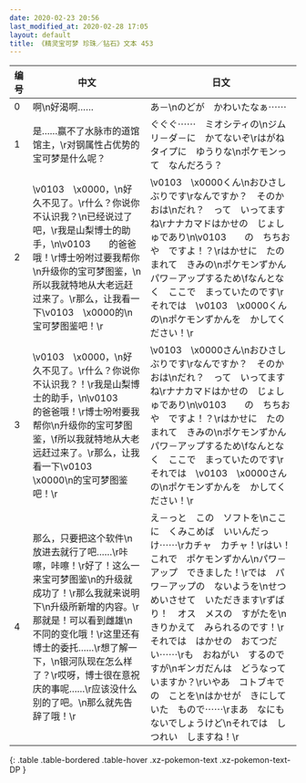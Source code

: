 ```yaml
---
date: 2020-02-23 20:56
last_modified_at: 2020-02-28 17:05
layout: default
title: 《精灵宝可梦 珍珠／钻石》文本 453
---
```

| 编号 | 中文 | 日文 |
| ---- | ---- | ---- |
| 0 | 啊\n好渴啊…… | あ－\nのどが　かわいたなぁ⋯⋯ |
| 1 | 是……赢不了水脉市的道馆馆主，\r对钢属性占优势的宝可梦是什么呢？ | ぐぐぐ⋯⋯　ミオシティの\nジムリ－ダ－に　かてないぞ\rはがねタイプに　ゆうりな\nポケモンって　なんだろう？ |
| 2 | \v0103　\x0000，\n好久不见了。\r什么？你说你不认识我？\n已经说过了吧，\r我是山梨博士的助手，\n\v0103　　的爸爸哦！\r博士吩咐过要我帮你\n升级你的宝可梦图鉴，\n所以我就特地从大老远赶过来了。\r那么，让我看一下\v0103　\x0000的\n宝可梦图鉴吧！\r | \v0103　\x0000くん\nおひさしぶりです\rなんですか？　そのかおは\nだれ？　って　いってますね\rナナカマドはかせの　じょしゅであり\n\v0103　　の　ちちおや　ですよ！？\rはかせに　たのまれて　きみの\nポケモンずかん　パワ－アップするため\fなんとなく　ここで　まっていたのです\rそれでは　\v0103　\x0000くんの\nポケモンずかんを　かしてください！\r |
| 3 | \v0103　\x0000，\n好久不见了。\r什么？你说你不认识我？！\r我是山梨博士的助手，\n\v0103　　的爸爸哦！\r博士吩咐要我帮你\n升级你的宝可梦图鉴，\f所以我就特地从大老远赶过来了。\r那么，让我看一下\v0103　\x0000\n的宝可梦图鉴吧！\r | \v0103　\x0000さん\nおひさしぶりです\rなんですか？　そのかおは\nだれ？　って　いってますね\rナナカマドはかせの　じょしゅであり\n\v0103　　の　ちちおや　ですよ！？\rはかせに　たのまれて　きみの\nポケモンずかん　パワ－アップするため\fなんとなく　ここで　まっていたのです\rそれでは　\v0103　\x0000さんの\nポケモンずかんを　かしてください！\r |
| 4 | 那么，只要把这个软件\n放进去就行了吧……\r咔嚓，咔嚓！\r好了！这么一来宝可梦图鉴\n的升级就成功了！\r那么我就来说明下\n升级所新增的内容。\r那就是！可以看到雌雄\n不同的变化哦！\r这里还有博士的委托……\r想了解一下，\n银河队现在怎么样了？\r哎呀，博士很在意祝庆的事呢……\r应该没什么别的了吧。\n那么就先告辞了哦！\r | え－っと　この　ソフトを\nここに　くみこめば　いいんだっけ⋯⋯\rカチャ　カチャ！\rはい！　これで　ポケモンずかん\nパワ－アップ　できました！\rでは　パワ－アップの　ないようを\nせつめいさせて　いただきます\rずばり！　オス　メスの　すがたを\nきりかえて　みられるのです！\rそれでは　はかせの　おてつだい⋯⋯\rも　おねがい　するのですが\nギンガだんは　どうなっていますか？\rいやあ　コトブキでの　ことを\nはかせが　きにしていた　もので⋯⋯\rまあ　なにも　ないでしょうけど\nそれでは　しつれい　しますね！\r |
{: .table .table-bordered .table-hover .xz-pokemon-text .xz-pokemon-text-DP }